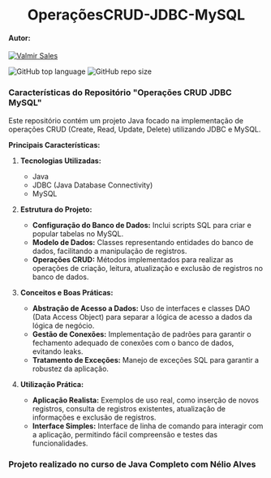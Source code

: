 <h1 align="center">OperaçõesCRUD-JDBC-MySQL</h1>

#### Autor:
[![Valmir Sales](https://img.shields.io/badge/Valmir%20Sales%20Gama-gray?style=flat-square&logo=github&logoColor=white&logoWidth=20&link=https://github.com/ValmirSGama)](https://github.com/ValmirSGama)

![GitHub top language](https://img.shields.io/github/languages/top/ValmirSGama/AlgoritmosJavaCompletoOrientadoAObjetos)
![GitHub repo size](https://img.shields.io/github/repo-size/ValmirSGama/consultasCRUD_JDBC_MySQL)



### Características do Repositório "Operações CRUD JDBC MySQL" 

Este repositório contém um projeto Java focado na implementação de operações CRUD (Create, Read, Update, Delete) utilizando JDBC e MySQL. 

**Principais Características:**
1. **Tecnologias Utilizadas:**
   - Java
   - JDBC (Java Database Connectivity)
   - MySQL

2. **Estrutura do Projeto:**
   - **Configuração do Banco de Dados:** Inclui scripts SQL para criar e popular tabelas no MySQL.
   - **Modelo de Dados:** Classes representando entidades do banco de dados, facilitando a manipulação de registros.
   - **Operações CRUD:** Métodos implementados para realizar as operações de criação, leitura, atualização e exclusão de registros no banco de dados.

3. **Conceitos e Boas Práticas:**
   - **Abstração de Acesso a Dados:** Uso de interfaces e classes DAO (Data Access Object) para separar a lógica de acesso a dados da lógica de negócio.
   - **Gestão de Conexões:** Implementação de padrões para garantir o fechamento adequado de conexões com o banco de dados, evitando leaks.
   - **Tratamento de Exceções:** Manejo de exceções SQL para garantir a robustez da aplicação.

4. **Utilização Prática:**
   - **Aplicação Realista:** Exemplos de uso real, como inserção de novos registros, consulta de registros existentes, atualização de informações e exclusão de registros.
   - **Interface Simples:** Interface de linha de comando para interagir com a aplicação, permitindo fácil compreensão e testes das funcionalidades.

### Projeto realizado no curso de Java Completo com Nélio Alves
